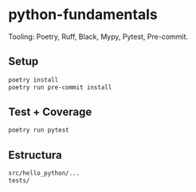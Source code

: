 # python-fundamentals
Tooling: Poetry, Ruff, Black, Mypy, Pytest, Pre-commit.

## Setup
```bash
poetry install
poetry run pre-commit install
```

## Test + Coverage
```bash
poetry run pytest
```

## Estructura
```bash
src/hello_python/...
tests/
```

